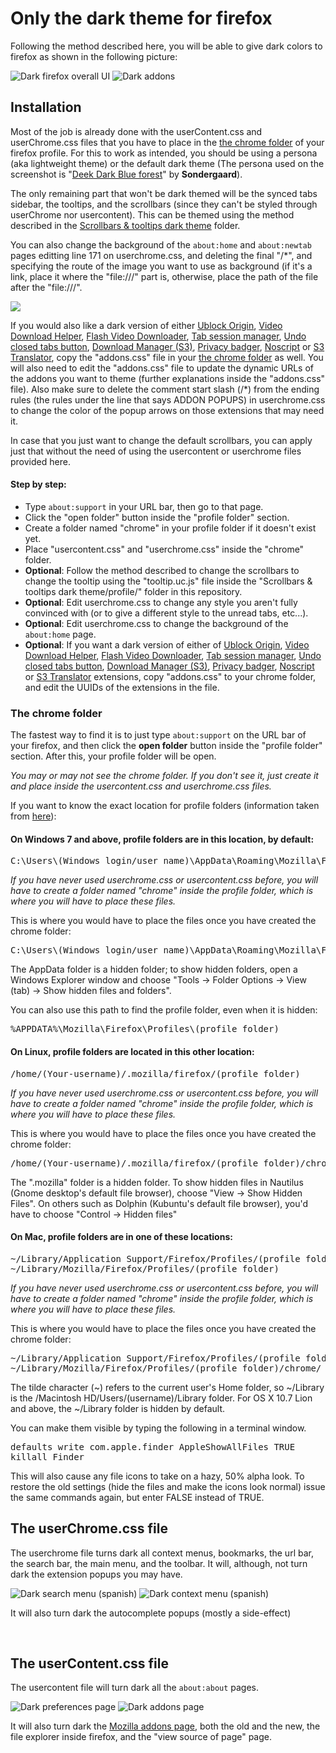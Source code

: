 <h1>Only the dark theme for firefox</h1>
<p>Following the method described here, you will be able to give dark colors to firefox as shown in the following picture:</p>

<img src="https://i.imgur.com/0JYmgPo.png" title="Dark firefox overall UI" />

<img src="https://i.imgur.com/m7TGyqz.png" title="Dark addons" />

<h2>Installation</h2>

<p>Most of the job is already done with the userContent.css and userChrome.css files that you have to place in the 
<a href="https://github.com/Izheil/Firefox-57-full-dark-theme-with-scrollbars/tree/master/Theme%20colors#the-chrome-folder">the chrome folder</a> of your firefox profile. For this to work as intended, you should be using a persona (aka lightweight theme) or the default dark theme (The persona used on the screenshot is "<a href="https://addons.mozilla.org/en-US/firefox/addon/deep-dark-blue-forest/">Deek Dark Blue forest</a>" by <b>Sondergaard</b>).</p>
<p>The only remaining part that won't be dark themed will be the synced tabs sidebar, the tooltips, and the scrollbars (since they can't be styled through userChrome nor usercontent). This can be themed using the method described in the <a href="https://github.com/Izheil/Firefox-57-full-dark-theme-with-scrollbars/tree/master/Scrollbars%20%26%20tooltips%20dark%20theme">Scrollbars & tooltips dark theme</a> folder.</p>
<p>You can also change the background of the <code>about:home</code> and <code>about:newtab</code> pages editting line 171 on userchrome.css, and deleting the final "/*", and specifying the route of the image you want to use as background (if it's a link, place it where the "file:///" part is, otherwise, place the path of the file after the "file:///".</p>
<img src="https://i.imgur.com/IxMK0t5.png">
<p>If you would also like a dark version of either <a href="https://addons.mozilla.org/es/firefox/addon/ublock-origin/">Ublock Origin</a>, <a href="https://addons.mozilla.org/es/firefox/addon/video-downloadhelper/">Video Download Helper</a>, <a href="https://addons.mozilla.org/es/firefox/addon/flash-video-downloader/">Flash Video Downloader</a>, <a href="https://addons.mozilla.org/es/firefox/addon/tab-session-manager/">Tab session manager</a>, <a href="https://addons.mozilla.org/es/firefox/addon/undo-closed-tabs-revived/">Undo closed tabs button</a>, <a href="https://addons.mozilla.org/es/firefox/addon/s3download-statusbar/">Download Manager (S3)</a>, <a href="https://addons.mozilla.org/es/firefox/addon/privacy-badger17/">Privacy badger</a>, <a href="https://addons.mozilla.org/es/firefox/addon/noscript/">Noscript</a> or <a href="https://addons.mozilla.org/es/firefox/addon/s3google-translator/">S3 Translator</a>, copy the "addons.css" file in your <a href="https://github.com/Izheil/Firefox-57-full-dark-theme-with-scrollbars/tree/master/Theme%20colors#the-chrome-folder">the chrome folder</a> as well. You will also need to edit the "addons.css" file to update the dynamic URLs of the addons you want to theme (further explanations inside the "addons.css" file). Also make sure to delete the comment start slash (/*) from the ending rules (the rules under the line that says ADDON POPUPS) in userchrome.css to change the color of the popup arrows on those extensions that may need it.</p>
<p>In case that you just want to change the default scrollbars, you can apply just that without the need
of using the usercontent or userchrome files provided here.</p>

<h4>Step by step:</h4>
<ul>
  <li>Type <code>about:support</code> in your URL bar, then go to that page.</li>
  <li>Click the "open folder" button inside the "profile folder" section.</li>
  <li>Create a folder named "chrome" in your profile folder if it doesn't exist yet.</li>
  <li>Place "usercontent.css" and "userchrome.css" inside the "chrome" folder.</li>
  <li><b>Optional</b>: Follow the method described to change the scrollbars to change the tooltip using the "tooltip.uc.js" file inside the "Scrollbars & tooltips dark theme/profile/" folder in this repository.</li>
  <li><b>Optional</b>: Edit userchrome.css to change any style you aren't fully convinced with (or to give a different style to the unread tabs, etc...).</li>
  <li><b>Optional</b>: Edit userchrome.css to change the background of the <code>about:home</code> page.</li>
  <li><b>Optional</b>: If you want a dark version of either of <a href="https://addons.mozilla.org/es/firefox/addon/ublock-origin/">Ublock Origin</a>, <a href="https://addons.mozilla.org/es/firefox/addon/video-downloadhelper/">Video Download Helper</a>, <a href="https://addons.mozilla.org/es/firefox/addon/flash-video-downloader/">Flash Video Downloader</a>, <a href="https://addons.mozilla.org/es/firefox/addon/tab-session-manager/">Tab session manager</a>, <a href="https://addons.mozilla.org/es/firefox/addon/undo-closed-tabs-revived/">Undo closed tabs button</a>, <a href="https://addons.mozilla.org/es/firefox/addon/s3download-statusbar/">Download Manager (S3)</a>, <a href="https://addons.mozilla.org/es/firefox/addon/privacy-badger17/">Privacy badger</a>, <a href="https://addons.mozilla.org/es/firefox/addon/noscript/">Noscript</a> or <a href="https://addons.mozilla.org/es/firefox/addon/s3google-translator/">S3 Translator</a> extensions, copy "addons.css" to your chrome folder, and edit the UUIDs of the extensions in the file.</li>
</ul>

<h3>The chrome folder</h3>
<p>The fastest way to find it is to just type <code>about:support</code> on the URL bar of your firefox, and then click the <b>open folder</b> button inside the "profile folder" section. After this, your profile folder will be open.</p>

<p><i>You may or may not see the chrome folder. If you don't see it, just create it and place inside the usercontent.css and userchrome.css files.</i></p>

<p>If you want to know the exact location for profile folders (information taken from <a href="http://kb.mozillazine.org/Profile_folder_-_Firefox">here</a>):</p>

<h4>On Windows 7 and above, profile folders are in this location, by default:</h4>

<pre>C:\Users\(Windows login/user name)\AppData\Roaming\Mozilla\Firefox\Profiles\(profile folder)</pre>

<p><i>If you have never used userchrome.css or usercontent.css before, you will have to create a folder named "chrome" inside the profile folder, which is where you will have to place these files.</i></p>

<p>This is where you would have to place the files once you have created the chrome folder:</p>

<pre>C:\Users\(Windows login/user name)\AppData\Roaming\Mozilla\Firefox\Profiles\(profile folder)\chrome\</pre>
  
<p>The AppData folder is a hidden folder; to show hidden folders, open a Windows Explorer window and choose "Tools → Folder Options → View (tab) → Show hidden files and folders".</p>

<p>You can also use this path to find the profile folder, even when it is hidden:</p>

<pre>%APPDATA%\Mozilla\Firefox\Profiles\(profile folder)</pre>

<h4>On Linux, profile folders are located in this other location:</h4>

<pre>/home/(Your-username)/.mozilla/firefox/(profile folder)</pre>

<p><i>If you have never used userchrome.css or usercontent.css before, you will have to create a folder named "chrome" inside the profile folder, which is where you will have to place these files.</i></p>

<p>This is where you would have to place the files once you have created the chrome folder:</p>

<pre>/home/(Your-username)/.mozilla/firefox/(profile folder)/chrome/</pre>

<p>The ".mozilla" folder is a hidden folder. To show hidden files in Nautilus (Gnome desktop's default file browser), choose "View -> Show Hidden Files". On others such as Dolphin (Kubuntu's default file browser), you'd have to choose "Control -> Hidden files"</p>

<h4>On Mac, profile folders are in one of these locations:</h4>

<pre>~/Library/Application Support/Firefox/Profiles/(profile folder)
~/Library/Mozilla/Firefox/Profiles/(profile folder)</pre>

<p><i>If you have never used userchrome.css or usercontent.css before, you will have to create a folder named "chrome" inside the profile folder, which is where you will have to place these files.</i></p>

<p>This is where you would have to place the files once you have created the chrome folder:</p>

<pre>~/Library/Application Support/Firefox/Profiles/(profile folder)/chrome
~/Library/Mozilla/Firefox/Profiles/(profile folder)/chrome/</pre>

<p>The tilde character (~) refers to the current user's Home folder, so ~/Library is the /Macintosh HD/Users/(username)/Library folder. For OS X 10.7 Lion and above, the ~/Library folder is hidden by default.</p>

<p>You can make them visible by typing the following in a terminal window.</p>
<pre>defaults write com.apple.finder AppleShowAllFiles TRUE
killall Finder</pre>
<p>This will also cause any file icons to take on a hazy, 50% alpha look. To restore the old settings (hide the files and make the icons look normal) issue the same commands again, but enter FALSE instead of TRUE.<p>

<h2>The userChrome.css file</h2>

<p>The userchrome file turns dark all context menus, bookmarks, the url bar, the search bar, the main menu, and the toolbar. 
It will, although, not turn dark the extension popups you may have. <p>
<img src="https://i.imgur.com/wWjBcqz.png" title="Dark search menu (spanish)" />
<img src="https://i.imgur.com/7zj3SSq.png" title="Dark context menu (spanish)" />
<p>It will also turn dark the autocomplete popups (mostly a side-effect)</p>
<br />

<h2>The userContent.css file</h2>

<p>The usercontent file will turn dark all the <code>about:about</code> pages.</p>
<img src="https://i.imgur.com/a41WkP8.png" title="Dark preferences page" />
<img src="https://i.imgur.com/WbhhkKa.png" title="Dark addons page" />

<p>It will also turn dark the <a href="https://addons.mozilla.org">Mozilla addons page</a>, both the old and the new, the file explorer inside firefox, and the "view source of page" page.</p>
